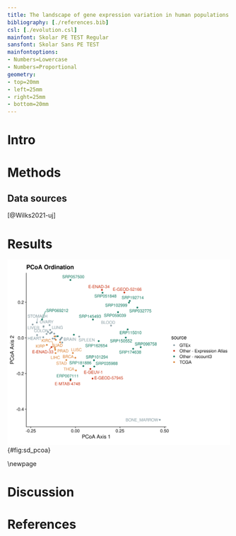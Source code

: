 ```yaml
---
title: The landscape of gene expression variation in human populations
bibliography: [./references.bib]
csl: [./evolution.csl]
mainfont: Skolar PE TEST Regular
sansfont: Skolar Sans PE TEST
mainfontoptions:
- Numbers=Lowercase
- Numbers=Proportional
geometry:
- top=20mm
- left=25mm
- right=25mm
- bottom=20mm
---
```


# Intro




# Methods

## Data sources

[@Wilks2021-uj]

# Results


![Standard deveation correalation PCoA](figures/sd_PCoA_plot.png){#fig:sd_pcoa}

\newpage

# Discussion


# References





